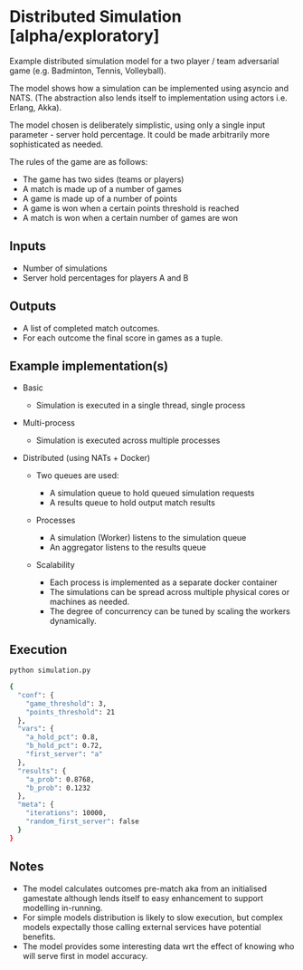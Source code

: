 # Distributed Simulation [alpha/exploratory]

Example distributed simulation model for a two player / team adversarial game (e.g. Badminton, Tennis, Volleyball).

The model shows how a simulation can be implemented using asyncio and NATS.  (The abstraction also lends itself to 
implementation using actors i.e. Erlang, Akka).

The model chosen is deliberately simplistic, using only a single input parameter - server hold percentage.  It could be
made arbitrarily more sophisticated as needed.

The rules of the game are as follows:
* The game has two sides (teams or players)
* A match is made up of a number of games
* A game is made up of a number of points
* A game is won when a certain points threshold is reached
* A match is won when a certain number of games are won

## Inputs
* Number of simulations
* Server hold percentages for players A and B

## Outputs
* A list of completed match outcomes.
* For each outcome the final score in games as a tuple.

## Example implementation(s)
* Basic
    * Simulation is executed in a single thread, single process
* Multi-process
    * Simulation is executed across multiple processes
* Distributed (using NATs + Docker)
      
    * Two queues are used:
        * A simulation queue to hold queued simulation requests
        * A results queue to hold output match results
        
    * Processes
        * A simulation (Worker) listens to the simulation queue
        * An aggregator listens to the results queue
        
     * Scalability
        * Each process is implemented as a separate docker container
        * The simulations can be spread across multiple physical cores or machines as needed.
        * The degree of concurrency can be tuned by scaling the workers dynamically.

## Execution

``` bash
python simulation.py

{
  "conf": {
    "game_threshold": 3,
    "points_threshold": 21
  },
  "vars": {
    "a_hold_pct": 0.8,
    "b_hold_pct": 0.72,
    "first_server": "a"
  },
  "results": {
    "a_prob": 0.8768,
    "b_prob": 0.1232
  },
  "meta": {
    "iterations": 10000,
    "random_first_server": false
  }
}
```
    
## Notes

* The model calculates outcomes pre-match aka from an initialised gamestate although lends itself to easy enhancement to 
support modelling in-running.
* For simple models distribution is likely to slow execution, but complex models expectally those calling external 
services have potential benefits.
* The model provides some interesting data wrt the effect of knowing who will serve first in model accuracy.